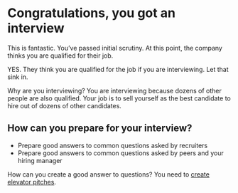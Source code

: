 # Congratulations, you got an interview

This is fantastic. You’ve passed initial scrutiny. At this point, the company thinks you are qualified for their job. 

YES. They think you are qualified for the job if you are interviewing. Let that sink in.

Why are you interviewing? You are interviewing because dozens of other people are also qualified. Your job is to sell yourself as the best candidate to hire out of dozens of other candidates.

## How can you prepare for your interview?

- Prepare good answers to common questions asked by recruiters
- Prepare good answers to common questions asked by peers and your hiring manager


How can you create a good answer to questions? You need to [create elevator pitches](/common-ideas/elevator-pitches.html).